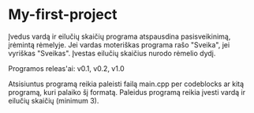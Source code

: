 # My-first-project

Įvedus vardą ir eilučių skaičių programa atspausdina pasisveikinimą, įrėmintą rėmelyje. Jei vardas moteriškas programa rašo "Sveika", jei vyriškas "Sveikas". Įvestas eilučių skaičius nurodo rėmelio dydį.

Programos releas'ai: v0.1, v0.2, v1.0

Atsisiuntus programą reikia paleisti failą main.cpp per codeblocks ar kitą programą, kuri palaiko šį formatą. Paleidus programą reikia įvesti vardą ir eilučių skaičių (minimum 3).
